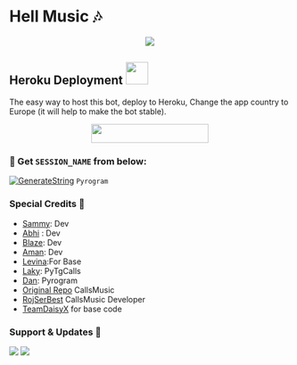 # Hell Music 🎶

<p align="center"><a href="https://t.me/YurikoRobot"><img src="https://github.com/FriDayXD/ProMusic/raw/HellMusic/ImageFont/hell.png"></a></p>

## Heroku Deployment <img src="./ImageFont/Kenpurple.gif" width="40px">
The easy way to host this bot, deploy to Heroku, Change the app country to Europe (it will help to make the bot stable).

<p align="center"><a href="https://heroku.com/deploy?template=https://github.com/FriDayXD/HellMusic/tree/HellMusic"> <img src="https://img.shields.io/badge/Deploy%20To%20Heroku-blueviolet?style=for-the-badge&logo=heroku" width="210" height="34.45"/></a></p>

### 🧪 Get `SESSION_NAME` from below:

[![GenerateString](https://img.shields.io/badge/repl.it-generateString-yellowgreen)](https://replit.com/@BrayDanXD/DcStringBot) ``Pyrogram``

### Special Credits 💖
- [Sammy](https://github.com/FriDayXD): Dev
- [Abhi](https://GitHub.com/JorDenXD) : Dev
- [Blaze](https://github.com/PiroXPower): Dev
- [Aman](https://github.com/AMANTYA1): Dev
- [Levina](https://github.com/levina-lab):For Base
- [Laky](https://github.com/Laky-64): PyTgCalls
- [Dan](https://github.com/delivrance): Pyrogram
- [Original Repo](https://github.com/callsmusic/callsmusic) CallsMusic
- [RojSerBest](https://github.com/rojserbest) CallsMusic Developer
- [TeamDaisyX](https://github.com/TeamDaisyX) for base code

### Support & Updates 🎑
<a href="https://t.me/pmpermit"><img src="https://img.shields.io/badge/Join-Group%20Support-blue.svg?style=for-the-badge&logo=Telegram"></a> <a href="https://t.me/epic_movie_club_support"><img src="https://img.shields.io/badge/Join-Updates%20Channel-blue.svg?style=for-the-badge&logo=Telegram"></a>

